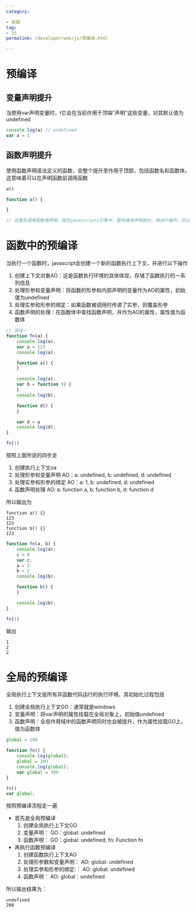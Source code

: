 ```yaml
---
category:

- 前端
tag:
- JS
permalink: /developer/web/js/预编译.html

---
```


# 预编译

## 变量声明提升

当使用var声明变量时，t它会在当前作用于顶端"声明"这些变量，对其默认值为undefined

```js
console.log(a) // undefined
var a = 1
```

## 函数声明提升

使用函数声明语法定义的函数，会整个提升至作用于顶部，包括函数名和函数体。这意味着可以在声明函数前调用函数

```js
a()

function a() {

}

// 这里先调用函数再声明，因为javascripti引擎中，是先编译声明部分，再进行操作，所以不会报错
```

# 函数中的预编译

当执行一个函数时，javascript会创建一个新的函数执行上下文，并进行以下操作

1. 创建上下文对象AO：这是函数执行环境的具体体现，存储了函数执行的一系列信息
2. 处理形参和变量声明：将函数的形参和内部声明的变量作为AO的属性，初始值为undefined
3. 处理实参和形参的绑定：如果函数被调用时传递了实参，则覆盖形参
4. 函数声明的处理：在函数体中查找函数声明，并作为AO的属性，属性值为函数体

```js
// 测试一
function fn(a) {
    console.log(a);
    var a = 123
    console.log(a);

    function a() {
    }

    console.log(a);
    var b = function () {
    }
    console.log(b);

    function d() {
    }

    var d = a
    console.log(d);
}

fn(1)
```

按照上面所说的四步走

1. 创建执行上下文oa
2. 处理形参和变量声明 AO：a: undefined, b: undefined, d: undefined
3. 处理实参和形参的绑定 AO：a: 1, b: undefined, d: undefined 
4. 函数声明处理 AO: a: function a, b: function b, d: function d

所以输出为

```shell
function a() {}
123
123
function b() {}
123
```

```js
function fn(a, b) {
    console.log(a);
    c = 0
    var c;
    a = 3
    b = 2
    console.log(b);

    function b() {
    }

    console.log(b);
}

fn(1)

```

输出

```shell
1
2
2
```

# 全局的预编译

全局执行上下文是所有非函数代码运行的执行环境，其初始化过程包括

1. 创建全局执行上下文GO：通常就是windows
2. 变量声明：将var声明的属性挂载在全局对象上，初始值undefined
3. 函数声明：全局作用域中的函数声明同时也会被提升，作为属性挂载GO上，值为函数体

```js
global = 100

function fn() {
    console.log(global);
    global = 200
    console.log(global);
    var global = 300
}

fn()
var global;
```

按照预编译流程走一遍

- 首先是全局预编译
    1. 创建全局执行上下文GO
    2. 变量声明： GO：global: undefined
    3. 函数声明： GO：global: undefined, fn: Function fn
- 再执行函数预编译
    1. 创建函数执行上下文AO
    2. 处理形参数和变量声明： AO: global: undefined
    3. 处理实参和形参的绑定:： AO: global: undefined
    4. 函数声明： AO: global：undefined

所以输出结果为：

```shell
undefined
200
```


